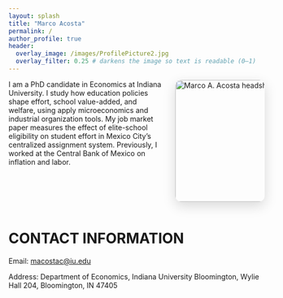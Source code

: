 ```yaml
---
layout: splash
title: "Marco Acosta"
permalink: /
author_profile: true
header:
  overlay_image: /images/ProfilePicture2.jpg
  overlay_filter: 0.25 # darkens the image so text is readable (0–1)
---
```



<!-- Headshot floated to the right, aligned with your intro -->
<img src="{{ '/images/ProfilePicture2.jpg' | relative_url }}"
     alt="Marco A. Acosta headshot"
     style="float:right; width:240px; max-width:35%; margin: 0 0 1rem 1.5rem; border-radius: 12px; box-shadow: 0 8px 24px rgba(0,0,0,.15);"
     loading="lazy">

<p>I am a PhD candidate in Economics at Indiana University. I study how education policies shape effort, school value-added, and welfare, using apply microeconomics and industrial organization tools. My job market paper measures the effect of elite-school eligibility on student effort in Mexico City’s centralized assignment system. Previously, I worked at the Central Bank of Mexico on inflation and labor.</p>

<div style="clear: both;"></div>


CONTACT INFORMATION
======

Email: macostac@iu.edu

Address: Department of Economics, Indiana University Bloomington, Wylie Hall 204, Bloomington, IN 47405

